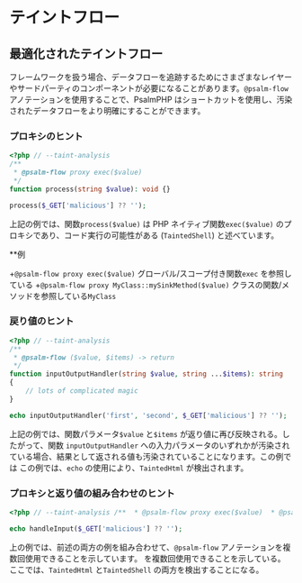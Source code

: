 # テイントフロー

## 最適化されたテイントフロー

フレームワークを扱う場合、データフローを追跡するためにさまざまなレイヤーやサードパーティのコンポーネントが必要になることがあります。`@psalm-flow` アノテーションを使用することで、PsalmPHP はショートカットを使用し、汚染されたデータフローをより明確にすることができます。

### プロキシのヒント

```php
<?php // --taint-analysis
/**
 * @psalm-flow proxy exec($value)
 */
function process(string $value): void {}

process($_GET['malicious'] ?? '');
```

上記の例では、関数`process($value)` は PHP ネイティブ関数`exec($value)` のプロキシであり、コード実行の可能性がある (`TaintedShell`) と述べています。

**例

+`@psalm-flow proxy exec($value)` グローバル/スコープ付き関数`exec` を参照している +`@psalm-flow proxy MyClass::mySinkMethod($value)` クラスの関数/メソッドを参照している`MyClass`

### 戻り値のヒント

```php
<?php // --taint-analysis
/**
 * @psalm-flow ($value, $items) -> return
 */
function inputOutputHandler(string $value, string ...$items): string
{
    // lots of complicated magic
}

echo inputOutputHandler('first', 'second', $_GET['malicious'] ?? '');
```

上記の例では、関数パラメータ`$value` と`$items` が返り値に再び反映される。したがって、関数
`inputOutputHandler` への入力パラメータのいずれかが汚染されている場合、結果として返される値も汚染されていることになります。この例では
この例では、`echo` の使用により、`TaintedHtml` が検出されます。

### プロキシと返り値の組み合わせのヒント

```php
<?php // --taint-analysis /**  * @psalm-flow proxy exec($value)  * @psalm-flow ($value, $items) -> return  */ function handleInput(string $value, string ...$items): string {     // lots of complicated magic }

echo handleInput($_GET['malicious'] ?? '');
```

上の例では、前述の両方の例を組み合わせて、`@psalm-flow` アノテーションを複数回使用できることを示しています。
を複数回使用できることを示している。ここでは、`TaintedHtml` と`TaintedShell` の両方を検出することになる。
